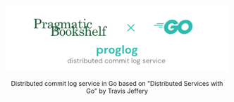 <div align="center">
  <img width="512" src="https://raw.githubusercontent.com/2n3g5c9/proglog/master/img/banner.png" alt="proglog">
</div>

<br />

<div align="center">Distributed commit log service in Go based on "Distributed Services with Go" by Travis Jeffery</div>

<br />
